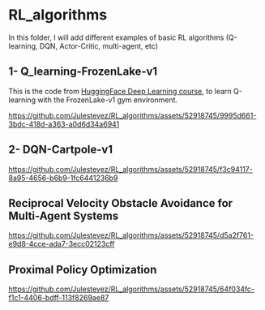 # RL_algorithms
In this folder, I will add different examples of basic RL algorithms (Q-learning, DQN, Actor-Critic, multi-agent, etc)


## 1- Q_learning-FrozenLake-v1
This is the code from [HuggingFace Deep Learning course](https://huggingface.co/learn/deep-rl-course/unit2/hands-on?fw=pt), to learn Q-learning with the FrozenLake-v1 gym environment.

https://github.com/Julestevez/RL_algorithms/assets/52918745/9995d661-3bdc-418d-a363-a0d6d34a6941


## 2- DQN-Cartpole-v1
https://github.com/Julestevez/RL_algorithms/assets/52918745/f3c94117-8a95-4656-b6b9-1fc6441236b9 




## Reciprocal Velocity Obstacle Avoidance for Multi-Agent Systems

https://github.com/Julestevez/RL_algorithms/assets/52918745/d5a2f761-e9d8-4cce-ada7-3ecc02123cff 



## Proximal Policy Optimization
https://github.com/Julestevez/RL_algorithms/assets/52918745/64f034fc-f1c1-4406-bdff-113f8269ae87




